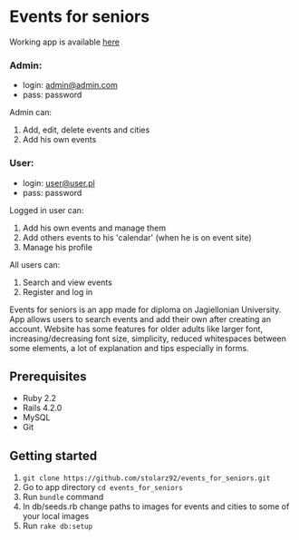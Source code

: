 # Events for seniors

Working app is available [here](http://leszczyna.wzks.uj.edu.pl/12_stolarski/events_for_seniors/)

### Admin:
* login: admin@admin.com
* pass: password

Admin can:
1. Add, edit, delete events and cities
2. Add his own events

### User:
* login: user@user.pl
* pass: password

Logged in user can:

1. Add his own events and manage them
2. Add others events to his 'calendar' (when he is on event site)
3. Manage his profile

All users can:

1. Search and view events
2. Register and log in

Events for seniors is an app made for diploma on Jagiellonian University.
App allows users to search events and add their own after creating an account.
Website has some features for older adults like larger font, increasing/decreasing font size,
simplicity, reduced whitespaces between some elements, a lot of explanation and tips
especially in forms.

## Prerequisites

* Ruby 2.2
* Rails 4.2.0
* MySQL
* Git

## Getting started

  1. `git clone https://github.com/stolarz92/events_for_seniors.git`
  2. Go to app directory `cd events_for_seniors`
  3. Run `bundle` command
  4. In db/seeds.rb change paths to images for events and cities to some of your local images
  5. Run `rake db:setup`


